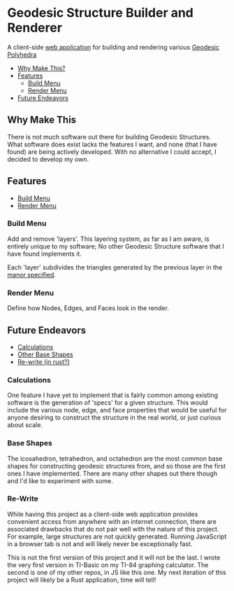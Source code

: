 # Geodesic Structure Builder and Renderer
A client-side [web application](https://calebsg225.github.io/geo-js) for building and rendering various [Geodesic Polyhedra](https://en.wikipedia.org/wiki/Geodesic_polyhedron)

- [Why Make This?](#why-make-this)
- [Features](#features)
  - [Build Menu](#build-menu)
  - [Render Menu](#render-menu)
- [Future Endeavors](#future-endeavors)

## Why Make This
There is not much software out there for building Geodesic Structures. 
What software does exist lacks the features I want, and none (that I have found) are being actively developed. 
With no alternative I could accept, I decided to develop my own.


## Features
- [Build Menu](#build-menu)
- [Render Menu](#render-menu)

### Build Menu
Add and remove 'layers'. This layering system, as far as I am aware, is entirely unique to my software;
No other Geodesic Structure software that I have found implements it.

Each 'layer' subdivides the triangles generated by the previous layer in the [manor specified](https://en.wikipedia.org/wiki/Geodesic_polyhedron#Class_I).

### Render Menu
Define how Nodes, Edges, and Faces look in the render.


## Future Endeavors

- [Calculations](#calculations)
- [Other Base Shapes](#base-shapes)
- [Re-write (in rust?)](#re-write)

### Calculations
One feature I have yet to implement that is fairly common among existing software is the generation of 'specs' for a given structure.
This would include the various node, edge, and face properties that would be useful for anyone desiring to construct the structure in the real world, or just curious about scale.

### Base Shapes
The icosahedron, tetrahedron, and octahedron are the most common base shapes for constructing geodesic structures from, and so those are the first ones I have implemented.
There are many other shapes out there though and I'd like to experiment with some.

### Re-Write
While having this project as a client-side web application provides convenient access from anywhere with an internet connection, there are associated drawbacks that do not pair well with the nature of this project.
For example, large structures are not quickly generated. Running JavaScript in a browser tab is not and will likely never be exceptionally fast.

This is not the first version of this project and it will not be the last. I wrote the very first version in TI-Basic on my TI-84 graphing calculator. The second is one of my other repos, in JS like this one.
My next iteration of this project will likely be a Rust application, time will tell!
